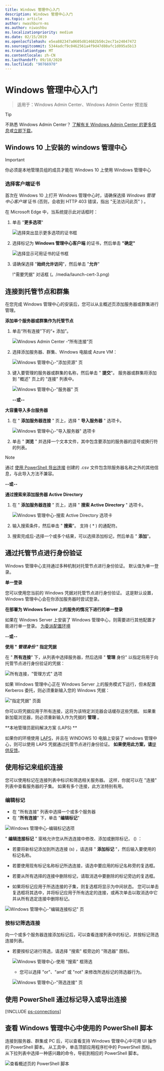 ```yaml
---
title: Windows 管理中心入门
description: Windows 管理中心入门
ms.topic: article
author: nwashburn-ms
ms.author: niwashbu
ms.localizationpriority: medium
ms.date: 02/15/2019
ms.openlocfilehash: e5ea882347a0605d814682b50c2ec71e24047472
ms.sourcegitcommit: 5344adcf9c0462561a4f9d47d80afc1d095a5b13
ms.translationtype: MT
ms.contentlocale: zh-CN
ms.lasthandoff: 09/18/2020
ms.locfileid: "90766970"
---
```

# <a name="get-started-with-windows-admin-center"></a>Windows 管理中心入门

>适用于：Windows Admin Center、Windows Admin Center 预览版

> [!Tip]
> 不熟悉 Windows Admin Center？
> [了解有关 Windows Admin Center 的更多信息](../overview.md)或[立即下载](../overview.md)。

## <a name="windows-admin-center-installed-on-windows-10"></a>Windows 10 上安装的 windows 管理中心

> [!IMPORTANT]
> 你必须是本地管理员组的成员才能在 Windows 10 上使用 Windows 管理中心

### <a name="selecting-a-client-certificate"></a>选择客户端证书

首次在 Windows 10 上打开 Windows 管理中心时，请确保选择 *Windows 管理中心客户端* 证书 (否则，会收到 HTTP 403 错误，指出 "无法访问此页" ) 。

在 Microsoft Edge 中，当系统提示此对话框时：

1. 单击 "**更多选项**"

    ![选择突出显示更多选项的证书框](../media/launch-cert-1.png)

2. 选择标记为 **Windows 管理中心客户端** 的证书，然后单击 **"确定"**

    ![选择显示可用证书的证书框](../media/launch-cert-2.png)

3. 请确保选择 "**始终允许访问**"，然后单击 "**允许**"

    !"需要凭据" 对话框 (。/media/launch-cert-3.png) 

## <a name="connecting-to-managed-nodes-and-clusters"></a>连接到托管节点和群集

在您完成 Windows 管理中心的安装后，您可以从主概述页添加服务器或群集进行管理。

 **添加单个服务器或群集作为托管节点**

1. 单击“所有连接”下的“+ 添加”。

   ![Windows Admin Center -“所有连接”页](../media/launch/addserver0.png)

2. 选择添加服务器、群集、Windows 电脑或 Azure VM：

   ![Windows 管理中心-"添加资源" 页](../media/launch/ChooseConnectionType.png)

3. 键入要管理的服务器或群集的名称，然后单击 " **提交**"。 服务器或群集将添加到 "概述" 页上的 "连接" 列表中。

   ![Windows 管理中心-"服务器" 页](../media/launch/addserver2.png)

   **--或--**

**大容量导入多台服务器**

 1. 在 " **添加服务器连接** " 页上，选择 " **导入服务器** " 选项卡。

    ![Windows 管理中心-"导入服务器" 选项卡](../media/launch/import-servers.png)

 2. 单击 " **浏览** " 并选择一个文本文件，其中包含要添加的服务器的逗号或换行符的列表。

> [!Note]
> 通过 [使用 PowerShell 导出连接](#use-powershell-to-import-or-export-your-connections-with-tags) 创建的 .csv 文件包含除服务器名称之外的其他信息，与此导入方法不兼容。

  **--或--**

**通过搜索来添加服务器 Active Directory**

 1. 在 " **添加服务器连接** " 页上，选择 " **搜索 Active Directory** " 选项卡。

    ![Windows 管理中心-搜索 Active Directory 选项卡](../media/launch/search-ad.png)

 2. 输入搜索条件，然后单击 " **搜索**"。 支持 ( * ) 的通配符。

 3. 搜索完成后-选择一个或多个结果，可以选择添加标记，然后单击 " **添加**"。

## <a name="authenticate-with-the-managed-node"></a>通过托管节点进行身份验证 ##

Windows 管理中心支持通过多种机制对托管节点进行身份验证。 默认值为单一登录。

**单一登录**

您可以使用您当前的 Windows 凭据对托管节点进行身份验证。 这是默认设置，Windows 管理中心会在你添加服务器时尝试登录。

**在部署为 Windows Server 上的服务的情况下进行的单一登录**

如果在 Windows Server 上安装了 Windows 管理中心，则需要进行其他配置才能进行单一登录。  [为委派配置环境](../configure/user-access-control.md)

**--或--**

**使用 " *管理身份* " 指定凭据**

在 " **所有连接**" 下，从列表中选择服务器，然后选择 " **管理** 身份" 以指定将用于向托管节点进行身份验证的凭据：

![所有连接，"管理方式" 选项](../media/launch-use-6.png)

如果 Windows 管理中心正在 Windows Server 上的服务模式下运行，但未配置 Kerberos 委托，则必须重新输入您的 Windows 凭据：

!["指定凭据" 页面](../media/launch-use-7.png)

你可以将凭据应用于所有连接，这将为该特定浏览器会话缓存这些凭据。 如果重新加载浏览器，则必须重新输入作为凭据的 **管理** 。

**本地管理员密码解决方案 (LAPS) **

如果你的环境使用 [LAPS](/previous-versions/mt227395(v=msdn.10))，并且在 WINDOWS 10 电脑上安装了 windows 管理中心，则可以使用 LAPS 凭据通过托管节点进行身份验证。 **如果使用此方案，请**[提供反馈](https://aka.ms/WACFeedback)。

## <a name="using-tags-to-organize-your-connections"></a>使用标记来组织连接

您可以使用标记在连接列表中标识和筛选相关服务器。  这样，你就可以在 "连接" 列表中查看服务器的子集。  如果有多个连接，此方法特别有用。

### <a name="edit-tags"></a>编辑标记

* 在 "所有连接" 列表中选择一个或多个服务器
* 在 "**所有连接**" 下，单击 "**编辑标记**"

![Windows 管理中心-编辑标记选项](../media/launch/tags-5.png)

" **编辑连接标记** " 窗格允许您从所选连接中修改、添加或删除标记， () ：

* 若要将新标记添加到所选连接 (s) ，请选择 " **添加标记** "，然后输入要使用的标记名称。

* 若要使用现有标记名称标记所选连接，请选中要应用的标记名称旁的复选框。

* 若要从所有选择的连接中删除标记，请取消选中要删除的标记旁边的复选框。

* 如果将标记应用于所选连接的子集，则复选框将显示为中间状态。 您可以单击复选框将其选中，并将标记应用于所有选定的连接，或再次单击以取消选中它并从所有选定连接中删除标记。

![Windows 管理中心-"编辑连接标记" 页](../media/launch/tags-6.png)

### <a name="filter-connections-by-tag"></a>按标记筛选连接

向一个或多个服务器连接添加标记后，可以查看连接列表中的标记，并按标记筛选连接列表。

* 若要按标记进行筛选，请选择 "搜索" 框旁边的 "筛选器" 图标。

   ![Windows 管理中心-使用 "搜索" 框筛选](../media/launch/tags-7.png)

   * 您可以选择 "or"、"and" 或 "not" 来修改所选标记的筛选器行为。

   ![Windows 管理中心-"筛选连接" 页](../media/launch/tags-8.png)

## <a name="use-powershell-to-import-or-export-your-connections-with-tags"></a>使用 PowerShell 通过标记导入或导出连接

[!INCLUDE [ps-connections](../includes/ps-connections.md)]

## <a name="view-powershell-scripts-used-in-windows-admin-center"></a>查看 Windows 管理中心中使用的 PowerShell 脚本

连接到服务器、群集或 PC 后，可以查看支持 Windows 管理中心中可用 UI 操作的 PowerShell 脚本。 从工具中，单击顶部应用程序栏中的 PowerShell 图标。 从下拉列表中选择一种感兴趣的命令，导航到相应的 PowerShell 脚本。

![查看概述页的 PowerShell 脚本](../media/launch/showscript.png)